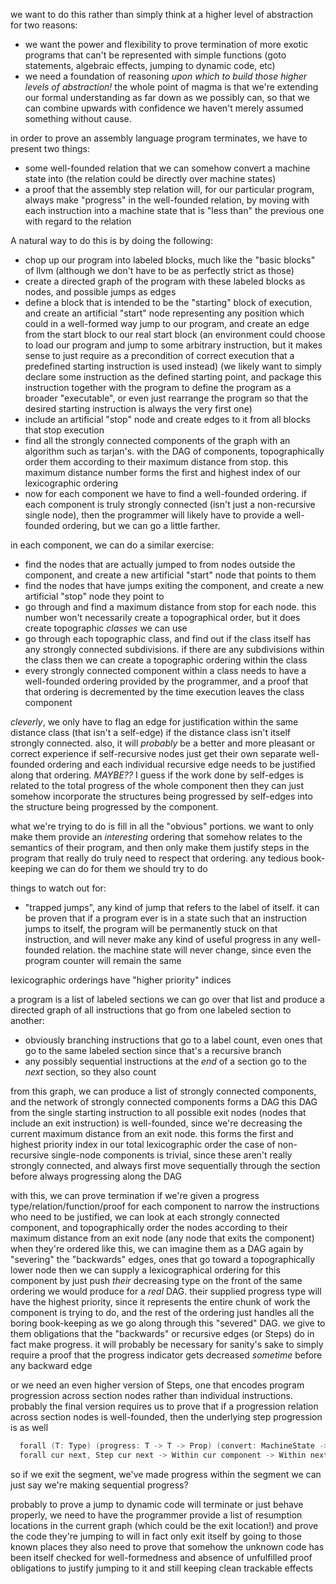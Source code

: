 we want to do this rather than simply think at a higher level of abstraction for two reasons:

- we want the power and flexibility to prove termination of more exotic programs that can't be represented with simple functions (goto statements, algebraic effects, jumping to dynamic code, etc)
- we need a foundation of reasoning *upon which to build those higher levels of abstraction!* the whole point of magma is that we're extending our formal understanding as far down as we possibly can, so that we can combine upwards with confidence we haven't merely assumed something without cause.



in order to prove an assembly language program terminates, we have to present two things:

- some well-founded relation that we can somehow convert a machine state into (the relation could be directly over machine states)
- a proof that the assembly step relation will, for our particular program, always make "progress" in the well-founded relation, by moving with each instruction into a machine state that is "less than" the previous one with regard to the relation

A natural way to do this is by doing the following:

- chop up our program into labeled blocks, much like the "basic blocks" of llvm (although we don't have to be as perfectly strict as those)
- create a directed graph of the program with these labeled blocks as nodes, and possible jumps as edges
- define a block that is intended to be the "starting" block of execution, and create an artificial "start" node representing any position which could in a well-formed way jump to our program, and create an edge from the start block to our real start block (an environment could choose to load our program and jump to some arbitrary instruction, but it makes sense to just require as a precondition of correct execution that a predefined starting instruction is used instead) (we likely want to simply declare some instruction as the defined starting point, and package this instruction together with the program to define the program as a broader "executable", or even just rearrange the program so that the desired starting instruction is always the very first one)
- include an artificial "stop" node and create edges to it from all blocks that stop execution
- find all the strongly connected components of the graph with an algorithm such as tarjan's. with the DAG of components, topographically order them according to their maximum distance from stop. this maximum distance number forms the first and highest index of our lexicographic ordering
- now for each component we have to find a well-founded ordering. if each component is truly strongly connected (isn't just a non-recursive single node), then the programmer will likely have to provide a well-founded ordering, but we can go a little farther.

in each component, we can do a similar exercise:

- find the nodes that are actually jumped to from nodes outside the component, and create a new artificial "start" node that points to them
- find the nodes that have jumps exiting the component, and create a new artificial "stop" node they point to
- go through and find a maximum distance from stop for each node. this number won't necessarily create a topographical order, but it does create topographic *classes* we can use
- go through each topographic class, and find out if the class itself has any strongly connected subdivisions. if there are any subdivisions within the class then we can create a topographic ordering within the class
- every strongly connected component within a class needs to have a well-founded ordering provided by the programmer, and a proof that that ordering is decremented by the time execution leaves the class component

*cleverly*, we only have to flag an edge for justification within the same distance class (that isn't a self-edge) if the distance class isn't itself strongly connected.
also, it will *probably* be a better and more pleasant or correct experience if self-recursive nodes just get their own separate well-founded ordering and each individual recursive edge needs to be justified along that ordering. *MAYBE??* I guess if the work done by self-edges is related to the total progress of the whole component then they can just somehow incorporate the structures being progressed by self-edges into the structure being progressed by the component.


what we're trying to do is fill in all the "obvious" portions. we want to only make them provide an *interesting* ordering that somehow relates to the semantics of their program, and then only make them justify steps in the program that really do truly need to respect that ordering. any tedious book-keeping we can do for them we should try to do


things to watch out for:

- "trapped jumps", any kind of jump that refers to the label of itself. it can be proven that if a program ever is in a state such that an instruction jumps to itself, the program will be permanently stuck on that instruction, and will never make any kind of useful progress in any well-founded relation. the machine state will never change, since even the program counter will remain the same








lexicographic orderings have "higher priority" indices

a program is a list of labeled sections
we can go over that list and produce a directed graph of all instructions that go from one labeled section to another:
- obviously branching instructions that go to a label count, even ones that go to the same labeled section since that's a recursive branch
- any possibly sequential instructions at the *end* of a section go to the *next* section, so they also count

from this graph, we can produce a list of strongly connected components, and the network of strongly connected components forms a DAG
this DAG from the single starting instruction to all possible exit nodes (nodes that include an exit instruction) is well-founded, since we're decreasing the current maximum distance from an exit node. this forms the first and highest priority index in our total lexicographic order
the case of non-recursive single-node components is trivial, since these aren't really strongly connected, and always first move sequentially through the section before always progressing along the DAG

with this, we can prove termination if we're given a progress type/relation/function/proof for each component
to narrow the instructions who need to be justified, we can look at each strongly connected component, and topographically order the nodes according to their maximum distance from an exit node (any node that exits the component)
when they're ordered like this, we can imagine them as a DAG again by "severing" the "backwards" edges, ones that go toward a topographically lower node
then we can supply a lexicographical ordering for this component by just push *their* decreasing type on the front of the same ordering we would produce for a *real* DAG. their supplied progress type will have the highest priority, since it represents the entire chunk of work the component is trying to do, and the rest of the ordering just handles all the boring book-keeping as we go along through this "severed" DAG.
we give to them obligations that the "backwards" or recursive edges (or Steps) do in fact make progress.
it will probably be necessary for sanity's sake to simply require a proof that the progress indicator gets decreased *sometime* before any backward edge

or we need an even higher version of Steps, one that encodes program progression across section nodes rather than individual instructions. probably the final version requires us to prove that if a progression relation across section nodes is well-founded, then the underlying step progression is as well

```v
  forall (T: Type) (progress: T -> T -> Prop) (convert: MachineState -> T), well_founded progress
  forall cur next, Step cur next -> Within cur component -> Within next component -> progress (convert next) (convert cur)
```

so if we exit the segment, we've made progress
within the segment we can just say we're making sequential progress?


















probably to prove a jump to dynamic code will terminate or just behave properly, we need to have the programmer provide a list of resumption locations in the current graph (which could be the exit location!) and prove the code they're jumping to will in fact only exit itself by going to those known places
they also need to prove that somehow the unknown code has been itself checked for well-formedness and absence of unfulfilled proof obligations to justify jumping to it and still keeping clean trackable effects
